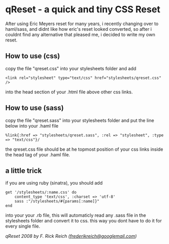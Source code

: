 # qReset - a quick and tiny CSS Reset

After using Eric Meyers reset for many years, i recently changing over to haml/sass, and didnt like how eric's reset looked converted, so after i couldnt find any alternative that pleased me, i decided to write my own reset.

## How to use (css)
copy the file "qreset.css" into your stylesheets folder and add  
```
<link rel="stylesheet" type="text/css" href="stylesheets/qreset.css" />
```   
into the head section of your .html file above other css links.

## How to use (sass)
copy the file "qreset.sass" into your stylesheets folder and put the line below into your .haml file  
```
%link{:href => "stylesheets/qreset.sass", :rel => "stylesheet", :type => "text/css"}/
```   
the qreset.css file should be at he topmost position of your css links inside the head tag of your .haml file.

## a little trick
if you are using ruby (sinatra), you should add   
```
get '/stylesheets/:name.css' do
	content_type 'text/css', :charset => 'utf-8'
	sass :"/stylesheets/#{params[:name]}"
end
```  
into your your .rb file, this will automaticly read any .sass file in the stylesheets folder and convert it to css. this way you dont have to do it for every single file.  

*qReset 2008 by F. Rick Reich (frederikreich@googlemail.com)*